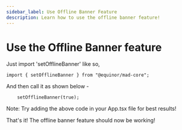 ```yaml
---
sidebar_label: Use Offline Banner Feature
description: Learn how to use the offline banner feature!
---
```


# Use the Offline Banner feature

Just import 'setOfflineBanner' like so,

```tsx
import { setOfflineBanner } from "@equinor/mad-core";
```

And then call it as shown below - 

```tsx
    setOfflineBanner(true);
```

Note: Try adding the above code in your App.tsx file for best results!

That's it! The offline banner feature should now be working!
